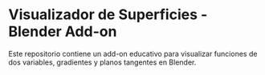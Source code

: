 # Visualizador de Superficies - Blender Add-on

Este repositorio contiene un add-on educativo para visualizar funciones de dos variables, gradientes y planos tangentes en Blender.

